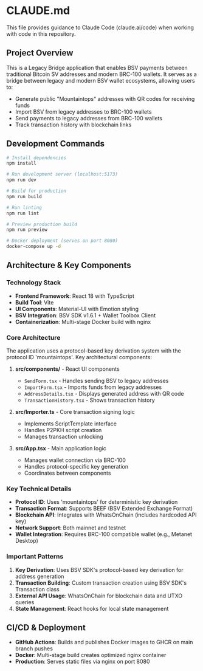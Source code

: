 # CLAUDE.md

This file provides guidance to Claude Code (claude.ai/code) when working with code in this repository.

## Project Overview

This is a Legacy Bridge application that enables BSV payments between traditional Bitcoin SV addresses and modern BRC-100 wallets. It serves as a bridge between legacy and modern BSV wallet ecosystems, allowing users to:
- Generate public "Mountaintops" addresses with QR codes for receiving funds
- Import BSV from legacy addresses to BRC-100 wallets  
- Send payments to legacy addresses from BRC-100 wallets
- Track transaction history with blockchain links

## Development Commands

```bash
# Install dependencies
npm install

# Run development server (localhost:5173)
npm run dev

# Build for production
npm run build

# Run linting
npm run lint

# Preview production build
npm run preview

# Docker deployment (serves on port 8080)
docker-compose up -d
```

## Architecture & Key Components

### Technology Stack
- **Frontend Framework**: React 18 with TypeScript
- **Build Tool**: Vite
- **UI Components**: Material-UI with Emotion styling
- **BSV Integration**: BSV SDK v1.6.1 + Wallet Toolbox Client
- **Containerization**: Multi-stage Docker build with nginx

### Core Architecture

The application uses a protocol-based key derivation system with the protocol ID 'mountaintops'. Key architectural components:

1. **src/components/** - React UI components
   - `SendForm.tsx` - Handles sending BSV to legacy addresses
   - `ImportForm.tsx` - Imports funds from legacy addresses
   - `AddressDetails.tsx` - Displays generated address with QR code
   - `TransactionHistory.tsx` - Shows transaction history

2. **src/Importer.ts** - Core transaction signing logic
   - Implements ScriptTemplate interface
   - Handles P2PKH script creation
   - Manages transaction unlocking

3. **src/App.tsx** - Main application logic
   - Manages wallet connection via BRC-100
   - Handles protocol-specific key generation
   - Coordinates between components

### Key Technical Details

- **Protocol ID**: Uses 'mountaintops' for deterministic key derivation
- **Transaction Format**: Supports BEEF (BSV Extended Exchange Format)
- **Blockchain API**: Integrates with WhatsOnChain (includes hardcoded API key)
- **Network Support**: Both mainnet and testnet
- **Wallet Integration**: Requires BRC-100 compatible wallet (e.g., Metanet Desktop)

### Important Patterns

1. **Key Derivation**: Uses BSV SDK's protocol-based key derivation for address generation
2. **Transaction Building**: Custom transaction creation using BSV SDK's Transaction class
3. **External API Usage**: WhatsOnChain for blockchain data and UTXO queries
4. **State Management**: React hooks for local state management

## CI/CD & Deployment

- **GitHub Actions**: Builds and publishes Docker images to GHCR on main branch pushes
- **Docker**: Multi-stage build creates optimized nginx container
- **Production**: Serves static files via nginx on port 8080